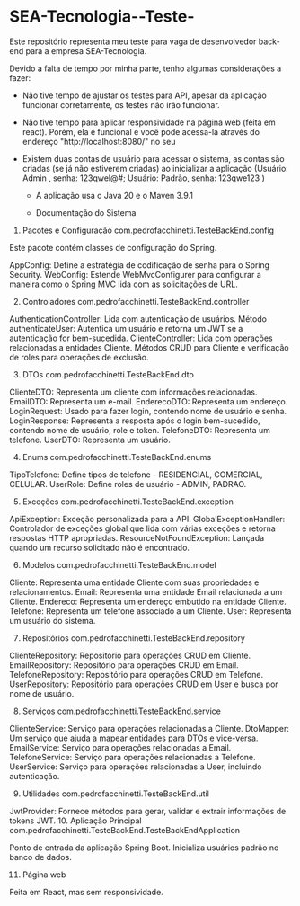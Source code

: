 # SEA-Tecnologia--Teste-
Este repositório representa meu teste para vaga de desenvolvedor back-end para a empresa SEA-Tecnologia.

Devido a falta de tempo por minha parte, tenho algumas considerações a fazer:

- Não tive tempo de ajustar os testes para API, apesar da aplicação funcionar corretamente, os testes não irão funcionar.

- Não tive tempo para aplicar responsividade na página web (feita em react). Porém, ela é funcional e você pode acessa-lá através do endereço "http://localhost:8080/" no seu

- Existem duas contas de usuário para acessar o sistema, as contas são criadas (se já não estiverem criadas) ao inicializar a aplicação
  (Usuário: Admin , senha: 123qwel@#; Usuário: Padrão, senha: 123qwe123 )

  - A aplicação usa o Java 20 e o Maven 3.9.1
 
  - Documentação do Sistema
1. Pacotes e Configuração
com.pedrofacchinetti.TesteBackEnd.config

Este pacote contém classes de configuração do Spring.

AppConfig: Define a estratégia de codificação de senha para o Spring Security.
WebConfig: Estende WebMvcConfigurer para configurar a maneira como o Spring MVC lida com as solicitações de URL.

2. Controladores
com.pedrofacchinetti.TesteBackEnd.controller

AuthenticationController: Lida com autenticação de usuários.
Método authenticateUser: Autentica um usuário e retorna um JWT se a autenticação for bem-sucedida.
ClienteController: Lida com operações relacionadas a entidades Cliente.
Métodos CRUD para Cliente e verificação de roles para operações de exclusão.

3. DTOs
com.pedrofacchinetti.TesteBackEnd.dto

ClienteDTO: Representa um cliente com informações relacionadas.
EmailDTO: Representa um e-mail.
EnderecoDTO: Representa um endereço.
LoginRequest: Usado para fazer login, contendo nome de usuário e senha.
LoginResponse: Representa a resposta após o login bem-sucedido, contendo nome de usuário, role e token.
TelefoneDTO: Representa um telefone.
UserDTO: Representa um usuário.

4. Enums
com.pedrofacchinetti.TesteBackEnd.enums

TipoTelefone: Define tipos de telefone - RESIDENCIAL, COMERCIAL, CELULAR.
UserRole: Define roles de usuário - ADMIN, PADRAO.

5. Exceções
com.pedrofacchinetti.TesteBackEnd.exception

ApiException: Exceção personalizada para a API.
GlobalExceptionHandler: Controlador de exceções global que lida com várias exceções e retorna respostas HTTP apropriadas.
ResourceNotFoundException: Lançada quando um recurso solicitado não é encontrado.

6. Modelos
com.pedrofacchinetti.TesteBackEnd.model

Cliente: Representa uma entidade Cliente com suas propriedades e relacionamentos.
Email: Representa uma entidade Email relacionada a um Cliente.
Endereco: Representa um endereço embutido na entidade Cliente.
Telefone: Representa um telefone associado a um Cliente.
User: Representa um usuário do sistema.

7. Repositórios
com.pedrofacchinetti.TesteBackEnd.repository

ClienteRepository: Repositório para operações CRUD em Cliente.
EmailRepository: Repositório para operações CRUD em Email.
TelefoneRepository: Repositório para operações CRUD em Telefone.
UserRepository: Repositório para operações CRUD em User e busca por nome de usuário.

8. Serviços
com.pedrofacchinetti.TesteBackEnd.service

ClienteService: Serviço para operações relacionadas a Cliente.
DtoMapper: Um serviço que ajuda a mapear entidades para DTOs e vice-versa.
EmailService: Serviço para operações relacionadas a Email.
TelefoneService: Serviço para operações relacionadas a Telefone.
UserService: Serviço para operações relacionadas a User, incluindo autenticação.

9. Utilidades
com.pedrofacchinetti.TesteBackEnd.util

JwtProvider: Fornece métodos para gerar, validar e extrair informações de tokens JWT.
10. Aplicação Principal
com.pedrofacchinetti.TesteBackEnd.TesteBackEndApplication

Ponto de entrada da aplicação Spring Boot.
Inicializa usuários padrão no banco de dados.

11. Página web

Feita em React, mas sem responsividade.
